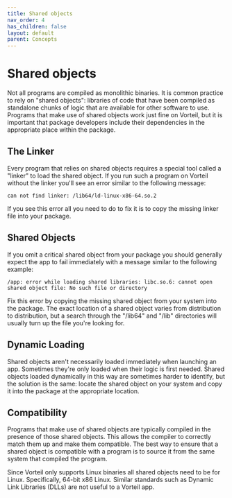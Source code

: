 ```yaml
---
title: Shared objects
nav_order: 4
has_children: false
layout: default
parent: Concepts
---
```


# Shared objects

Not all programs are compiled as monolithic binaries. It is common practice to rely on "shared objects": libraries of code that have been compiled as standalone chunks of logic that are available for other software to use. Programs that make use of shared objects work just fine on Vorteil, but it is important that package developers include their dependencies in the appropriate place within the package.

## The Linker

Every program that relies on shared objects requires a special tool called a "linker" to load the shared object. If you run such a program on Vorteil without the linker you'll see an error similar to the following message:

```
can not find linker: /lib64/ld-linux-x86-64.so.2
```

If you see this error all you need to do to fix it is to copy the missing linker file into your package.


## Shared Objects

If you omit a critical shared object from your package you should generally expect the app to fail immediately with a message similar to the following example:

```
/app: error while loading shared libraries: libc.so.6: cannot open shared object file: No such file or directory
```

Fix this error by copying the missing shared object from your system into the package. The exact location of a shared object varies from distribution to distribution, but a search through the "/lib64" and "/lib" directories will usually turn up the file you're looking for.

## Dynamic Loading

Shared objects aren't necessarily loaded immediately when launching an app. Sometimes they're only loaded when their logic is first needed. Shared objects loaded dynamically in this way are sometimes harder to identify, but the solution is the same: locate the shared object on your system and copy it into the package at the appropriate location.

## Compatibility

Programs that make use of shared objects are typically compiled in the presence of those shared objects. This allows the compiler to correctly match them up and make them compatible. The best way to ensure that a shared object is compatible with a program is to source it from the same system that compiled the program.

Since Vorteil only supports Linux binaries all shared objects need to be for Linux. Specifically, 64-bit x86 Linux. Similar standards such as Dynamic Link Libraries (DLLs) are not useful to a Vorteil app.